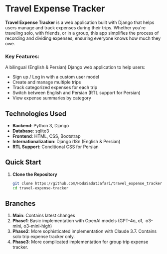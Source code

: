 # Travel Expense Tracker

**Travel Expense Tracker** is a web application built with Django that helps users manage and track expenses during their trips. Whether you're traveling solo, with friends, or in a group, this app simplifies the process of recording and dividing expenses, ensuring everyone knows how much they owe.

### Key Features:
A bilingual (English & Persian) Django web application to help users:
- Sign up / Log in with a custom user model
- Create and manage multiple trips
- Track categorized expenses for each trip
- Switch between English and Persian (RTL support for Persian)
- View expense summaries by category

## Technologies Used
- **Backend**: Python 3, Django
- **Database**: sqlite3
- **Frontend**: HTML, CSS, Bootstrap
- **Internationalization**: Django i18n (English & Persian)
- **RTL Support**: Conditional CSS for Persian

## Quick Start
1. **Clone the Repository**  
   ```bash
   git clone https://github.com/HodaSadatJafari/travel_expense_tracker.git
   cd travel-expense-tracker


## Branches
1. **Main**: Contains latest changes
2. **Phase1**: Basic implementation with OpenAI models (GPT-4o, o1, o3-mini, o3-mini-high)
3. **Phase2**: More sophisticated implementation with Claude 3.7. Contains solo trip expense tracker only.
4. **Phase3**: More complicated implementation for group trip expense tracker. 